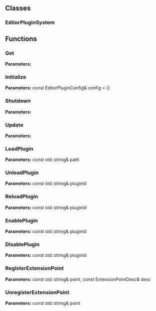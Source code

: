 
## Classes

### EditorPluginSystem




## Functions

### Get



**Parameters:** 

### Initialize



**Parameters:** const EditorPluginConfig& config = {}

### Shutdown



**Parameters:** 

### Update



**Parameters:** 

### LoadPlugin



**Parameters:** const std::string& path

### UnloadPlugin



**Parameters:** const std::string& pluginId

### ReloadPlugin



**Parameters:** const std::string& pluginId

### EnablePlugin



**Parameters:** const std::string& pluginId

### DisablePlugin



**Parameters:** const std::string& pluginId

### RegisterExtensionPoint



**Parameters:** const std::string& point, 
                              const ExtensionPointDesc& desc

### UnregisterExtensionPoint



**Parameters:** const std::string& point
